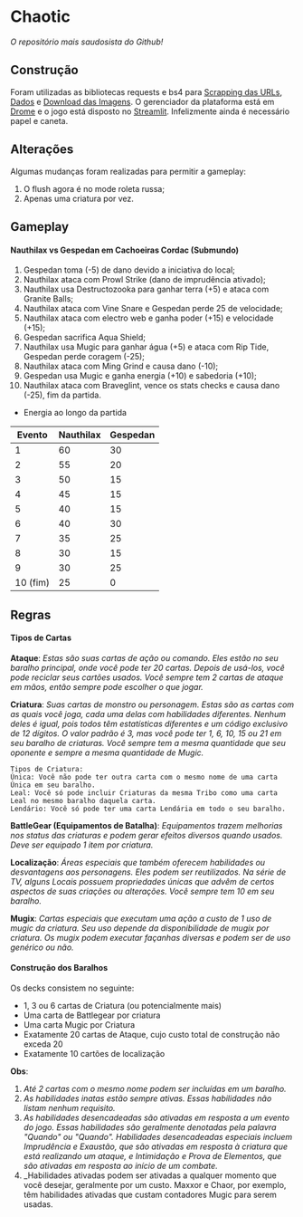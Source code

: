 # Chaotic

_O repositório mais saudosista do Github!_

## Construção

Foram utilizadas as bibliotecas requests e bs4 para [Scrapping das URLs](scrapping.py), [Dados](stats.py) e [Download das Imagens](images.py). O gerenciador da plataforma está em [Drome](drome.py) e o jogo está disposto no [Streamlit](app.py). Infelizmente ainda é necessário papel e caneta.

## Alterações

Algumas mudanças foram realizadas para permitir a gameplay:

1. O flush agora é no mode roleta russa;
2. Apenas uma criatura por vez.

## Gameplay

#### Nauthilax vs Gespedan em Cachoeiras Cordac (Submundo)

1. Gespedan toma (-5) de dano devido a iniciativa do local;
2. Nauthilax ataca com Prowl Strike (dano de imprudência ativado);
3. Nauthilax usa Destructozooka para ganhar terra (+5) e ataca com Granite Balls;
4. Nauthilax ataca com Vine Snare e Gespedan perde 25 de velocidade;
5. Nauthilax ataca com electro web e ganha poder (+15) e velocidade (+15);
6. Gespedan sacrifica Aqua Shield;
7. Nauthilax usa Mugic para ganhar água (+5) e ataca com Rip Tide, Gespedan perde coragem (-25);
8. Nauthilax ataca com Ming Grind e causa dano (-10);
9. Gespedan usa Mugic e ganha energia (+10) e sabedoria (+10);
10. Nauthilax ataca com Braveglint, vence os stats checks e causa dano (-25), fim da partida.

* Energia ao longo da partida

| Evento | Nauthilax | Gespedan |
|------|---------|--------|
| 1 | 60 | 30 |
| 2 | 55 | 20 |
| 3 | 50 | 15 |
| 4 | 45 | 15 |
| 5 | 40 | 15 |
| 6 | 40 | 30 |
| 7 | 35 | 25 |
| 8 | 30 | 15 |
| 9 | 30 | 25 | 
| 10 (fim) | 25 | 0 | 

## Regras

#### Tipos de Cartas

**Ataque**: _Estas são suas cartas de ação ou comando. Eles estão no seu baralho principal, onde você pode ter 20 cartas. Depois de usá-los, você pode reciclar seus cartões usados. Você sempre tem 2 cartas de ataque em mãos, então sempre pode escolher o que jogar._

**Criatura**: _Suas cartas de monstro ou personagem. Estas são as cartas com as quais você joga, cada uma delas com habilidades diferentes. Nenhum deles é igual, pois todos têm estatísticas diferentes e um código exclusivo de 12 dígitos. O valor padrão é 3, mas você pode ter 1, 6, 10, 15 ou 21 em seu baralho de criaturas. Você sempre tem a mesma quantidade que seu oponente e sempre a mesma quantidade de Mugic._

```
Tipos de Criatura: 
Única: Você não pode ter outra carta com o mesmo nome de uma carta Única em seu baralho.
Leal: Você só pode incluir Criaturas da mesma Tribo como uma carta Leal no mesmo baralho daquela carta.
Lendário: Você só pode ter uma carta Lendária em todo o seu baralho.
```

**BattleGear (Equipamentos de Batalha)**: _Equipamentos trazem melhorias nos status das criaturas e podem gerar efeitos diversos quando usados. Deve ser equipado 1 item por criatura._

**Localização**: _Áreas especiais que também oferecem habilidades ou desvantagens aos personagens. Eles podem ser reutilizados. Na série de TV, alguns Locais possuem propriedades únicas que advêm de certos aspectos de suas criações ou alterações. Você sempre tem 10 em seu baralho._

**Mugix**: _Cartas especiais que executam uma ação a custo de 1 uso de mugic da criatura. Seu uso depende da disponibilidade de mugix por criatura. Os mugix podem executar façanhas diversas e podem ser de uso genérico ou não._

#### Construção dos Baralhos

Os decks consistem no seguinte:

- 1, 3 ou 6 cartas de Criatura (ou potencialmente mais)
- Uma carta de Battlegear por criatura
- Uma carta Mugic por Criatura
- Exatamente 20 cartas de Ataque, cujo custo total de construção não exceda 20
- Exatamente 10 cartões de localização

**Obs**: 

1. _Até 2 cartas com o mesmo nome podem ser incluídas em um baralho._
2. _As habilidades inatas estão sempre ativas. Essas habilidades não listam nenhum requisito._
3. _As habilidades desencadeadas são ativadas em resposta a um evento do jogo. Essas habilidades são geralmente denotadas pela palavra "Quando" ou "Quando". Habilidades desencadeadas especiais incluem Imprudência e Exaustão, que são ativadas em resposta à criatura que está realizando um ataque, e Intimidação e Prova de Elementos, que são ativadas em resposta ao início de um combate._
4. _Habilidades ativadas podem ser ativadas a qualquer momento que você desejar, geralmente por um custo. Maxxor e Chaor, por exemplo, têm habilidades ativadas que custam contadores Mugic para serem usadas.
